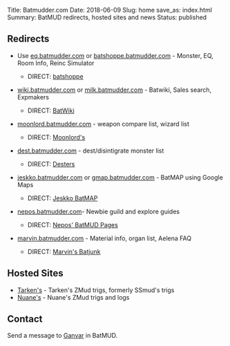 Title: Batmudder.com
Date: 2018-06-09
Slug: home
save_as: index.html
Summary: BatMUD redirects, hosted sites and news
Status: published

## Redirects ##

- Use [eq.batmudder.com](http://eq.batmudder.com) or 
  [batshoppe.batmudder.com](http://batshoppe.batmudder.com) - Monster, EQ, Room Info, Reinc Simulator
    - DIRECT: [batshoppe](http://batshoppe.dy.fi)

- [wiki.batmudder.com](http://wiki.batmudder.com) or 
  [milk.batmudder.com](http://milk.batmudder.com) - Batwiki, Sales search, Expmakers
    - DIRECT: [BatWiki](http://taikajuoma.ovh/wiki/Main_Page) 

- [moonlord.batmudder.com](http://moonlord.batmudder.com) - weapon compare list, wizard list
    - DIRECT: [Moonlord's](http://www.anvianet.fi/moonlord/batmud/barbarian.html) 

- [dest.batmudder.com](http://dest.batmudder.com) - dest/disintigrate monster list
    - DIRECT: [Desters](http://taikajuoma.ovh/wiki/Desters)

- [jeskko.batmudder.com](http://jeskko.batmudder.com) or
  [gmap.batmudder.com](http://jeskko.batmudder.com) - BatMAP using Google Maps
    - DIRECT: [Jeskko BatMAP](http://jeskko.pupunen.net/gmap2/)

- [nepos.batmudder.com](http://nepos.batmudder.com)- Newbie guild and explore guides
    - DIRECT: [Nepos' BatMUD Pages](http://nepos.dtdns.net)

- [marvin.batmudder.com](http://marvin.batmudder.com) - Material info, organ list, Aelena FAQ
    - DIRECT: [Marvin's Batjunk](https://batmarvin.000webhostapp.com/)

## Hosted Sites ##

- [Tarken's](http://tarken.batmudder.com) - Tarken's ZMud trigs, formerly SSmud's trigs
- [Nuane's](http://nuane.batmudder.com) - Nuane's ZMud trigs and logs

## Contact ##

Send a message to [Ganvar](http://www.bat.org/char/ganvar) in BatMUD.
